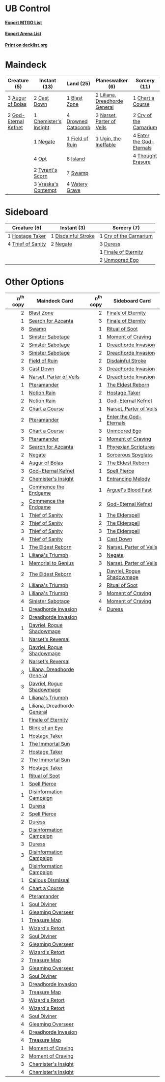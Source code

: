 # UB Control

#### [Export MTGO List](../collection/UB%20Control/UB%20Control.txt)
#### [Export Arena List](../collection/UB%20Control/UB%20Control_arena.txt)
#### [Print on decklist.org](http://decklist.org/?deckmain=3%09Augur%20of%20Bolas%0A1%09Blast%20Zone%0A2%09Cast%20Down%0A1%09Chart%20a%20Course%0A1%09Chemister's%20Insight%0A2%09Cry%20of%20the%20Carnarium%0A4%09Drowned%20Catacomb%0A4%09Enter%20the%20God-Eternals%0A1%09Field%20of%20Ruin%0A2%09God-Eternal%20Kefnet%0A8%09Island%0A2%09Liliana,%20Dreadhorde%20General%0A3%09Narset,%20Parter%20of%20Veils%0A1%09Negate%0A4%09Opt%0A7%09Swamp%0A4%09Thought%20Erasure%0A2%09Tyrant's%20Scorn%0A1%09Ugin,%20the%20Ineffable%0A3%09Vraska's%20Contempt%0A4%09Watery%20Grave&deckside=1%09Cry%20of%20the%20Carnarium%0A1%09Disdainful%20Stroke%0A3%09Duress%0A1%09Finale%20of%20Eternity%0A1%09Hostage%20Taker%0A2%09Negate%0A4%09Thief%20of%20Sanity%0A2%09Unmoored%20Ego)
# Maindeck

|                                         Creature (5)                                          |                                          Instant (13)                                          |                                          Land (25)                                          |                                            Planeswalker (6)                                            |                                           Sorcery (11)                                            |
|-----------------------------------------------------------------------------------------------|------------------------------------------------------------------------------------------------|---------------------------------------------------------------------------------------------|--------------------------------------------------------------------------------------------------------|---------------------------------------------------------------------------------------------------|
|3 [Augur of Bolas](http://gatherer.wizards.com/Pages/Card/Details.aspx?multiverseid=376251)    |2 [Cast Down](http://gatherer.wizards.com/Pages/Card/Details.aspx?multiverseid=442969)          |1 [Blast Zone](http://gatherer.wizards.com/Pages/Card/Details.aspx?multiverseid=461171)      |2 [Liliana, Dreadhorde General](http://gatherer.wizards.com/Pages/Card/Details.aspx?multiverseid=461024)|1 [Chart a Course](http://gatherer.wizards.com/Pages/Card/Details.aspx?multiverseid=435200)        |
|2 [God-Eternal Kefnet](http://gatherer.wizards.com/Pages/Card/Details.aspx?multiverseid=460980)|1 [Chemister's Insight](http://gatherer.wizards.com/Pages/Card/Details.aspx?multiverseid=452782)|4 [Drowned Catacomb](http://gatherer.wizards.com/Pages/Card/Details.aspx?multiverseid=430633)|3 [Narset, Parter of Veils](http://gatherer.wizards.com/Pages/Card/Details.aspx?multiverseid=460988)    |2 [Cry of the Carnarium](http://gatherer.wizards.com/Pages/Card/Details.aspx?multiverseid=457214)  |
|                                                                                               |1 [Negate](http://gatherer.wizards.com/Pages/Card/Details.aspx?multiverseid=423707)             |1 [Field of Ruin](http://gatherer.wizards.com/Pages/Card/Details.aspx?multiverseid=435415)   |1 [Ugin, the Ineffable](http://gatherer.wizards.com/Pages/Card/Details.aspx?multiverseid=460929)        |4 [Enter the God-Eternals](http://gatherer.wizards.com/Pages/Card/Details.aspx?multiverseid=461123)|
|                                                                                               |4 [Opt](http://gatherer.wizards.com/Pages/Card/Details.aspx?multiverseid=442948)                |8 [Island](http://gatherer.wizards.com/Pages/Card/Details.aspx?multiverseid=439857)          |                                                                                                        |4 [Thought Erasure](http://gatherer.wizards.com/Pages/Card/Details.aspx?multiverseid=452956)       |
|                                                                                               |2 [Tyrant's Scorn](http://gatherer.wizards.com/Pages/Card/Details.aspx?multiverseid=461152)     |7 [Swamp](http://gatherer.wizards.com/Pages/Card/Details.aspx?multiverseid=439858)           |                                                                                                        |                                                                                                   |
|                                                                                               |3 [Vraska's Contempt](http://gatherer.wizards.com/Pages/Card/Details.aspx?multiverseid=435283)  |4 [Watery Grave](http://gatherer.wizards.com/Pages/Card/Details.aspx?multiverseid=405114)    |                                                                                                        |                                                                                                   |


# Sideboard

|                                        Creature (5)                                        |                                         Instant (3)                                          |                                           Sorcery (7)                                           |
|--------------------------------------------------------------------------------------------|----------------------------------------------------------------------------------------------|-------------------------------------------------------------------------------------------------|
|1 [Hostage Taker](http://gatherer.wizards.com/Pages/Card/Details.aspx?multiverseid=435379)  |1 [Disdainful Stroke](http://gatherer.wizards.com/Pages/Card/Details.aspx?multiverseid=420705)|1 [Cry of the Carnarium](http://gatherer.wizards.com/Pages/Card/Details.aspx?multiverseid=457214)|
|4 [Thief of Sanity](http://gatherer.wizards.com/Pages/Card/Details.aspx?multiverseid=452955)|2 [Negate](http://gatherer.wizards.com/Pages/Card/Details.aspx?multiverseid=423707)           |3 [Duress](http://gatherer.wizards.com/Pages/Card/Details.aspx?multiverseid=14557)               |
|                                                                                            |                                                                                              |1 [Finale of Eternity](http://gatherer.wizards.com/Pages/Card/Details.aspx?multiverseid=461018)  |
|                                                                                            |                                                                                              |2 [Unmoored Ego](http://gatherer.wizards.com/Pages/Card/Details.aspx?multiverseid=452962)        |


# Other Options

|*n*<sup>th</sup> copy|                                            Maindeck Card                                             |*n*<sup>th</sup> copy|                                           Sideboard Card                                           |
|--------------------:|------------------------------------------------------------------------------------------------------|--------------------:|----------------------------------------------------------------------------------------------------|
|                    2|[Blast Zone](http://gatherer.wizards.com/Pages/Card/Details.aspx?multiverseid=461171)                 |                    2|[Finale of Eternity](http://gatherer.wizards.com/Pages/Card/Details.aspx?multiverseid=461018)       |
|                    1|[Search for Azcanta](http://gatherer.wizards.com/Pages/Card/Details.aspx?multiverseid=435226)         |                    3|[Finale of Eternity](http://gatherer.wizards.com/Pages/Card/Details.aspx?multiverseid=461018)       |
|                    8|[Swamp](http://gatherer.wizards.com/Pages/Card/Details.aspx?multiverseid=439858)                      |                    1|[Ritual of Soot](http://gatherer.wizards.com/Pages/Card/Details.aspx?multiverseid=452834)           |
|                    1|[Sinister Sabotage](http://gatherer.wizards.com/Pages/Card/Details.aspx?multiverseid=452804)          |                    1|[Moment of Craving](http://gatherer.wizards.com/Pages/Card/Details.aspx?multiverseid=439736)        |
|                    2|[Sinister Sabotage](http://gatherer.wizards.com/Pages/Card/Details.aspx?multiverseid=452804)          |                    1|[Dreadhorde Invasion](http://gatherer.wizards.com/Pages/Card/Details.aspx?multiverseid=461013)      |
|                    3|[Sinister Sabotage](http://gatherer.wizards.com/Pages/Card/Details.aspx?multiverseid=452804)          |                    2|[Dreadhorde Invasion](http://gatherer.wizards.com/Pages/Card/Details.aspx?multiverseid=461013)      |
|                    2|[Field of Ruin](http://gatherer.wizards.com/Pages/Card/Details.aspx?multiverseid=435415)              |                    2|[Disdainful Stroke](http://gatherer.wizards.com/Pages/Card/Details.aspx?multiverseid=420705)        |
|                    3|[Cast Down](http://gatherer.wizards.com/Pages/Card/Details.aspx?multiverseid=442969)                  |                    3|[Dreadhorde Invasion](http://gatherer.wizards.com/Pages/Card/Details.aspx?multiverseid=461013)      |
|                    4|[Narset, Parter of Veils](http://gatherer.wizards.com/Pages/Card/Details.aspx?multiverseid=460988)    |                    4|[Dreadhorde Invasion](http://gatherer.wizards.com/Pages/Card/Details.aspx?multiverseid=461013)      |
|                    1|[Pteramander](http://gatherer.wizards.com/Pages/Card/Details.aspx?multiverseid=457191)                |                    1|[The Eldest Reborn](http://gatherer.wizards.com/Pages/Card/Details.aspx?multiverseid=442978)        |
|                    1|[Notion Rain](http://gatherer.wizards.com/Pages/Card/Details.aspx?multiverseid=452943)                |                    2|[Hostage Taker](http://gatherer.wizards.com/Pages/Card/Details.aspx?multiverseid=435379)            |
|                    2|[Notion Rain](http://gatherer.wizards.com/Pages/Card/Details.aspx?multiverseid=452943)                |                    1|[God-Eternal Kefnet](http://gatherer.wizards.com/Pages/Card/Details.aspx?multiverseid=460980)       |
|                    2|[Chart a Course](http://gatherer.wizards.com/Pages/Card/Details.aspx?multiverseid=435200)             |                    1|[Narset, Parter of Veils](http://gatherer.wizards.com/Pages/Card/Details.aspx?multiverseid=460988)  |
|                    2|[Pteramander](http://gatherer.wizards.com/Pages/Card/Details.aspx?multiverseid=457191)                |                    1|[Enter the God-Eternals](http://gatherer.wizards.com/Pages/Card/Details.aspx?multiverseid=461123)   |
|                    3|[Chart a Course](http://gatherer.wizards.com/Pages/Card/Details.aspx?multiverseid=435200)             |                    3|[Unmoored Ego](http://gatherer.wizards.com/Pages/Card/Details.aspx?multiverseid=452962)             |
|                    3|[Pteramander](http://gatherer.wizards.com/Pages/Card/Details.aspx?multiverseid=457191)                |                    2|[Moment of Craving](http://gatherer.wizards.com/Pages/Card/Details.aspx?multiverseid=439736)        |
|                    2|[Search for Azcanta](http://gatherer.wizards.com/Pages/Card/Details.aspx?multiverseid=435226)         |                    1|[Phyrexian Scriptures](http://gatherer.wizards.com/Pages/Card/Details.aspx?multiverseid=442988)     |
|                    2|[Negate](http://gatherer.wizards.com/Pages/Card/Details.aspx?multiverseid=423707)                     |                    1|[Sorcerous Spyglass](http://gatherer.wizards.com/Pages/Card/Details.aspx?multiverseid=435407)       |
|                    4|[Augur of Bolas](http://gatherer.wizards.com/Pages/Card/Details.aspx?multiverseid=376251)             |                    2|[The Eldest Reborn](http://gatherer.wizards.com/Pages/Card/Details.aspx?multiverseid=442978)        |
|                    3|[God-Eternal Kefnet](http://gatherer.wizards.com/Pages/Card/Details.aspx?multiverseid=460980)         |                    1|[Spell Pierce](http://gatherer.wizards.com/Pages/Card/Details.aspx?multiverseid=425876)             |
|                    2|[Chemister's Insight](http://gatherer.wizards.com/Pages/Card/Details.aspx?multiverseid=452782)        |                    1|[Entrancing Melody](http://gatherer.wizards.com/Pages/Card/Details.aspx?multiverseid=435207)        |
|                    1|[Commence the Endgame](http://gatherer.wizards.com/Pages/Card/Details.aspx?multiverseid=460972)       |                    1|[Arguel's Blood Fast](http://gatherer.wizards.com/Pages/Card/Details.aspx?multiverseid=439316)      |
|                    2|[Commence the Endgame](http://gatherer.wizards.com/Pages/Card/Details.aspx?multiverseid=460972)       |                    2|[God-Eternal Kefnet](http://gatherer.wizards.com/Pages/Card/Details.aspx?multiverseid=460980)       |
|                    1|[Thief of Sanity](http://gatherer.wizards.com/Pages/Card/Details.aspx?multiverseid=452955)            |                    1|[The Elderspell](http://gatherer.wizards.com/Pages/Card/Details.aspx?multiverseid=461016)           |
|                    2|[Thief of Sanity](http://gatherer.wizards.com/Pages/Card/Details.aspx?multiverseid=452955)            |                    2|[The Elderspell](http://gatherer.wizards.com/Pages/Card/Details.aspx?multiverseid=461016)           |
|                    3|[Thief of Sanity](http://gatherer.wizards.com/Pages/Card/Details.aspx?multiverseid=452955)            |                    3|[The Elderspell](http://gatherer.wizards.com/Pages/Card/Details.aspx?multiverseid=461016)           |
|                    4|[Thief of Sanity](http://gatherer.wizards.com/Pages/Card/Details.aspx?multiverseid=452955)            |                    1|[Cast Down](http://gatherer.wizards.com/Pages/Card/Details.aspx?multiverseid=442969)                |
|                    1|[The Eldest Reborn](http://gatherer.wizards.com/Pages/Card/Details.aspx?multiverseid=442978)          |                    2|[Narset, Parter of Veils](http://gatherer.wizards.com/Pages/Card/Details.aspx?multiverseid=460988)  |
|                    1|[Liliana's Triumph](http://gatherer.wizards.com/Pages/Card/Details.aspx?multiverseid=461025)          |                    3|[Negate](http://gatherer.wizards.com/Pages/Card/Details.aspx?multiverseid=423707)                   |
|                    1|[Memorial to Genius](http://gatherer.wizards.com/Pages/Card/Details.aspx?multiverseid=443131)         |                    3|[Narset, Parter of Veils](http://gatherer.wizards.com/Pages/Card/Details.aspx?multiverseid=460988)  |
|                    2|[The Eldest Reborn](http://gatherer.wizards.com/Pages/Card/Details.aspx?multiverseid=442978)          |                    1|[Davriel, Rogue Shadowmage](http://gatherer.wizards.com/Pages/Card/Details.aspx?multiverseid=461010)|
|                    2|[Liliana's Triumph](http://gatherer.wizards.com/Pages/Card/Details.aspx?multiverseid=461025)          |                    2|[Ritual of Soot](http://gatherer.wizards.com/Pages/Card/Details.aspx?multiverseid=452834)           |
|                    3|[Liliana's Triumph](http://gatherer.wizards.com/Pages/Card/Details.aspx?multiverseid=461025)          |                    3|[Moment of Craving](http://gatherer.wizards.com/Pages/Card/Details.aspx?multiverseid=439736)        |
|                    4|[Sinister Sabotage](http://gatherer.wizards.com/Pages/Card/Details.aspx?multiverseid=452804)          |                    4|[Moment of Craving](http://gatherer.wizards.com/Pages/Card/Details.aspx?multiverseid=439736)        |
|                    1|[Dreadhorde Invasion](http://gatherer.wizards.com/Pages/Card/Details.aspx?multiverseid=461013)        |                    4|[Duress](http://gatherer.wizards.com/Pages/Card/Details.aspx?multiverseid=14557)                    |
|                    2|[Dreadhorde Invasion](http://gatherer.wizards.com/Pages/Card/Details.aspx?multiverseid=461013)        |                     |                                                                                                    |
|                    1|[Davriel, Rogue Shadowmage](http://gatherer.wizards.com/Pages/Card/Details.aspx?multiverseid=461010)  |                     |                                                                                                    |
|                    1|[Narset's Reversal](http://gatherer.wizards.com/Pages/Card/Details.aspx?multiverseid=460989)          |                     |                                                                                                    |
|                    2|[Davriel, Rogue Shadowmage](http://gatherer.wizards.com/Pages/Card/Details.aspx?multiverseid=461010)  |                     |                                                                                                    |
|                    2|[Narset's Reversal](http://gatherer.wizards.com/Pages/Card/Details.aspx?multiverseid=460989)          |                     |                                                                                                    |
|                    3|[Liliana, Dreadhorde General](http://gatherer.wizards.com/Pages/Card/Details.aspx?multiverseid=461024)|                     |                                                                                                    |
|                    3|[Davriel, Rogue Shadowmage](http://gatherer.wizards.com/Pages/Card/Details.aspx?multiverseid=461010)  |                     |                                                                                                    |
|                    4|[Liliana's Triumph](http://gatherer.wizards.com/Pages/Card/Details.aspx?multiverseid=461025)          |                     |                                                                                                    |
|                    4|[Liliana, Dreadhorde General](http://gatherer.wizards.com/Pages/Card/Details.aspx?multiverseid=461024)|                     |                                                                                                    |
|                    1|[Finale of Eternity](http://gatherer.wizards.com/Pages/Card/Details.aspx?multiverseid=461018)         |                     |                                                                                                    |
|                    1|[Blink of an Eye](http://gatherer.wizards.com/Pages/Card/Details.aspx?multiverseid=442934)            |                     |                                                                                                    |
|                    1|[Hostage Taker](http://gatherer.wizards.com/Pages/Card/Details.aspx?multiverseid=435379)              |                     |                                                                                                    |
|                    1|[The Immortal Sun](http://gatherer.wizards.com/Pages/Card/Details.aspx?multiverseid=439844)           |                     |                                                                                                    |
|                    2|[Hostage Taker](http://gatherer.wizards.com/Pages/Card/Details.aspx?multiverseid=435379)              |                     |                                                                                                    |
|                    2|[The Immortal Sun](http://gatherer.wizards.com/Pages/Card/Details.aspx?multiverseid=439844)           |                     |                                                                                                    |
|                    3|[Hostage Taker](http://gatherer.wizards.com/Pages/Card/Details.aspx?multiverseid=435379)              |                     |                                                                                                    |
|                    1|[Ritual of Soot](http://gatherer.wizards.com/Pages/Card/Details.aspx?multiverseid=452834)             |                     |                                                                                                    |
|                    1|[Spell Pierce](http://gatherer.wizards.com/Pages/Card/Details.aspx?multiverseid=425876)               |                     |                                                                                                    |
|                    1|[Disinformation Campaign](http://gatherer.wizards.com/Pages/Card/Details.aspx?multiverseid=452917)    |                     |                                                                                                    |
|                    1|[Duress](http://gatherer.wizards.com/Pages/Card/Details.aspx?multiverseid=14557)                      |                     |                                                                                                    |
|                    2|[Spell Pierce](http://gatherer.wizards.com/Pages/Card/Details.aspx?multiverseid=425876)               |                     |                                                                                                    |
|                    2|[Duress](http://gatherer.wizards.com/Pages/Card/Details.aspx?multiverseid=14557)                      |                     |                                                                                                    |
|                    2|[Disinformation Campaign](http://gatherer.wizards.com/Pages/Card/Details.aspx?multiverseid=452917)    |                     |                                                                                                    |
|                    3|[Duress](http://gatherer.wizards.com/Pages/Card/Details.aspx?multiverseid=14557)                      |                     |                                                                                                    |
|                    3|[Disinformation Campaign](http://gatherer.wizards.com/Pages/Card/Details.aspx?multiverseid=452917)    |                     |                                                                                                    |
|                    4|[Disinformation Campaign](http://gatherer.wizards.com/Pages/Card/Details.aspx?multiverseid=452917)    |                     |                                                                                                    |
|                    1|[Callous Dismissal](http://gatherer.wizards.com/Pages/Card/Details.aspx?multiverseid=460971)          |                     |                                                                                                    |
|                    4|[Chart a Course](http://gatherer.wizards.com/Pages/Card/Details.aspx?multiverseid=435200)             |                     |                                                                                                    |
|                    4|[Pteramander](http://gatherer.wizards.com/Pages/Card/Details.aspx?multiverseid=457191)                |                     |                                                                                                    |
|                    1|[Soul Diviner](http://gatherer.wizards.com/Pages/Card/Details.aspx?multiverseid=461145)               |                     |                                                                                                    |
|                    1|[Gleaming Overseer](http://gatherer.wizards.com/Pages/Card/Details.aspx?multiverseid=461125)          |                     |                                                                                                    |
|                    1|[Treasure Map](http://gatherer.wizards.com/Pages/Card/Details.aspx?multiverseid=435410)               |                     |                                                                                                    |
|                    1|[Wizard's Retort](http://gatherer.wizards.com/Pages/Card/Details.aspx?multiverseid=442963)            |                     |                                                                                                    |
|                    2|[Soul Diviner](http://gatherer.wizards.com/Pages/Card/Details.aspx?multiverseid=461145)               |                     |                                                                                                    |
|                    2|[Gleaming Overseer](http://gatherer.wizards.com/Pages/Card/Details.aspx?multiverseid=461125)          |                     |                                                                                                    |
|                    2|[Wizard's Retort](http://gatherer.wizards.com/Pages/Card/Details.aspx?multiverseid=442963)            |                     |                                                                                                    |
|                    2|[Treasure Map](http://gatherer.wizards.com/Pages/Card/Details.aspx?multiverseid=435410)               |                     |                                                                                                    |
|                    3|[Gleaming Overseer](http://gatherer.wizards.com/Pages/Card/Details.aspx?multiverseid=461125)          |                     |                                                                                                    |
|                    3|[Soul Diviner](http://gatherer.wizards.com/Pages/Card/Details.aspx?multiverseid=461145)               |                     |                                                                                                    |
|                    3|[Dreadhorde Invasion](http://gatherer.wizards.com/Pages/Card/Details.aspx?multiverseid=461013)        |                     |                                                                                                    |
|                    3|[Treasure Map](http://gatherer.wizards.com/Pages/Card/Details.aspx?multiverseid=435410)               |                     |                                                                                                    |
|                    3|[Wizard's Retort](http://gatherer.wizards.com/Pages/Card/Details.aspx?multiverseid=442963)            |                     |                                                                                                    |
|                    4|[Wizard's Retort](http://gatherer.wizards.com/Pages/Card/Details.aspx?multiverseid=442963)            |                     |                                                                                                    |
|                    4|[Soul Diviner](http://gatherer.wizards.com/Pages/Card/Details.aspx?multiverseid=461145)               |                     |                                                                                                    |
|                    4|[Gleaming Overseer](http://gatherer.wizards.com/Pages/Card/Details.aspx?multiverseid=461125)          |                     |                                                                                                    |
|                    4|[Dreadhorde Invasion](http://gatherer.wizards.com/Pages/Card/Details.aspx?multiverseid=461013)        |                     |                                                                                                    |
|                    4|[Treasure Map](http://gatherer.wizards.com/Pages/Card/Details.aspx?multiverseid=435410)               |                     |                                                                                                    |
|                    1|[Moment of Craving](http://gatherer.wizards.com/Pages/Card/Details.aspx?multiverseid=439736)          |                     |                                                                                                    |
|                    2|[Moment of Craving](http://gatherer.wizards.com/Pages/Card/Details.aspx?multiverseid=439736)          |                     |                                                                                                    |
|                    3|[Chemister's Insight](http://gatherer.wizards.com/Pages/Card/Details.aspx?multiverseid=452782)        |                     |                                                                                                    |
|                    4|[Chemister's Insight](http://gatherer.wizards.com/Pages/Card/Details.aspx?multiverseid=452782)        |                     |                                                                                                    |

